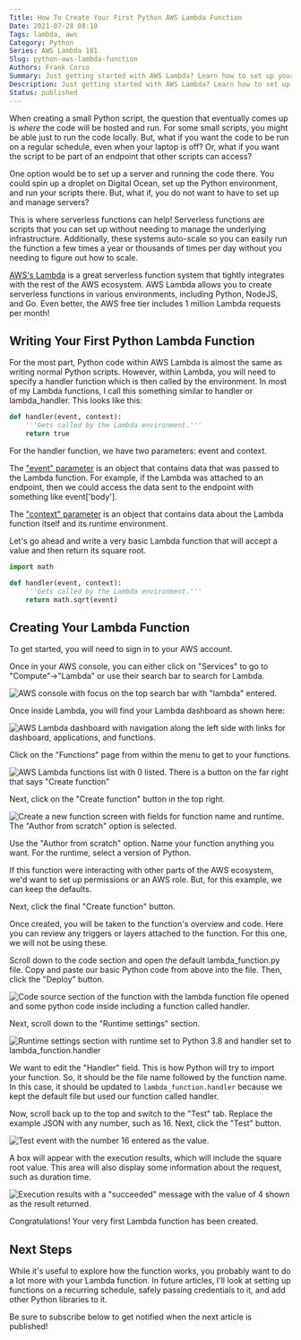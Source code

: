 ```yaml
---
Title: How To Create Your First Python AWS Lambda Function
Date: 2021-07-28 08:10
Tags: lambda, aws
Category: Python
Series: AWS Lambda 101
Slug: python-aws-lambda-function
Authors: Frank Corso
Summary: Just getting started with AWS Lambda? Learn how to set up your first Python Lambda function.
Description: Just getting started with AWS Lambda? Learn how to set up your first Python Lambda function.
Status: published
---
```

When creating a small Python script, the question that eventually comes up is *where* the code will be hosted and run. For some small scripts, you might be able just to run the code locally. But, what if you want the code to be run on a regular schedule, even when your laptop is off? Or, what if you want the script to be part of an endpoint that other scripts can access?

One option would be to set up a server and running the code there. You could spin up a droplet on Digital Ocean, set up the Python environment, and run your scripts there. But, what if, you do not want to have to set up and manage servers?

This is where serverless functions can help! Serverless functions are scripts that you can set up without needing to manage the underlying infrastructure. Additionally, these systems auto-scale so you can easily run the function a few times a year or thousands of times per day without you needing to figure out how to scale. 

[AWS's Lambda](https://aws.amazon.com/lambda/) is a great serverless function system that tightly integrates with the rest of the AWS ecosystem. AWS Lambda allows you to create serverless functions in various environments, including Python, NodeJS, and Go. Even better, the AWS free tier includes 1 million Lambda requests per month!

## Writing Your First Python Lambda Function

For the most part, Python code within AWS Lambda is almost the same as writing normal Python scripts. However, within Lambda, you will need to specify a handler function which is then called by the environment. In most of my Lambda functions, I call this something similar to handler or lambda_handler. This looks like this:

```python
def handler(event, context):
    '''Gets called by the Lambda environment.'''
    return true
```

For the handler function, we have two parameters: event and context. 

The ["event" parameter](https://docs.aws.amazon.com/lambda/latest/dg/gettingstarted-concepts.html#gettingstarted-concepts-event) is an object that contains data that was passed to the Lambda function. For example, if the Lambda was attached to an endpoint, then we could access the data sent to the endpoint with something like event['body'].

The ["context" parameter](https://docs.aws.amazon.com/lambda/latest/dg/python-context.html) is an object that contains data about the Lambda function itself and its runtime environment.

Let's go ahead and write a very basic Lambda function that will accept a value and then return its square root.

```python
import math

def handler(event, context):
    '''Gets called by the Lambda environment.'''
    return math.sqrt(event)
```

## Creating Your Lambda Function

To get started, you will need to sign in to your AWS account.

Once in your AWS console, you can either click on "Services" to go to "Compute"->"Lambda" or use their search bar to search for Lambda.

![AWS console with focus on the top search bar with "lambda" entered.]({static}/images/aws-console-lambda-search.png)

Once inside Lambda, you will find your Lambda dashboard as shown here:

![AWS Lambda dashboard with navigation along the left side with links for dashboard, applications, and functions.]({static}/images/aws-lambda-dashboard.png)

Click on the "Functions" page from within the menu to get to your functions.

![AWS Lambda functions list with 0 listed. There is a button on the far right that says "Create function"]({static}/images/aws-lambda-functions.png)

Next, click on the "Create function" button in the top right.

![Create a new function screen with fields for function name and runtime. The "Author from scratch" option is selected.]({static}/images/aws-lambda-create-function.png)

Use the "Author from scratch" option. Name your function anything you want. For the runtime, select a version of Python.

If this function were interacting with other parts of the AWS ecosystem, we'd want to set up permissions or an AWS role. But, for this example, we can keep the defaults.

Next, click the final "Create function" button.

Once created, you will be taken to the function's overview and code. Here you can review any triggers or layers attached to the function. For this one, we will not be using these.

Scroll down to the code section and open the default lambda_function.py file. Copy and paste our basic Python code from above into the file. Then, click the "Deploy" button.

![Code source section of the function with the lambda function file opened and some python code inside including a function called handler.]({static}/images/aws-lambda-code.png)

Next, scroll down to the "Runtime settings" section.

![Runtime settings section with runtime set to Python 3.8 and handler set to lambda_function.handler]({static}/images/aws-lambda-runtime-settings.png)

We want to edit the "Handler" field. This is how Python will try to import your function. So, it should be the file name followed by the function name. In this case, it should be updated to `lambda_function.handler` because we kept the default file but used our function called handler.

Now, scroll back up to the top and switch to the "Test" tab. Replace the example JSON with any number, such as 16. Next, click the "Test" button.

![Test event with the number 16 entered as the value.]({static}/images/aws-lambda-test.png)

A box will appear with the execution results, which will include the square root value. This area will also display some information about the request, such as duration time.

![Execution results with a "succeeded" message with the value of 4 shown as the result returned.]({static}/images/aws-lambda-test-results.png)

Congratulations! Your very first Lambda function has been created.

## Next Steps

While it's useful to explore how the function works, you probably want to do a lot more with your Lambda function. In future articles, I'll look at setting up functions on a recurring schedule, safely passing credentials to it, and add other Python libraries to it.

Be sure to subscribe below to get notified when the next article is published!

